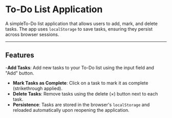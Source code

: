 
# To-Do List Application

A simpleTo-Do list application that allows users to add, mark, and delete tasks. The app uses `localStorage` to save tasks, ensuring they persist across browser sessions.

---

## Features

-**Add Tasks**: Add new tasks to your To-Do list using the input field and "Add" button.
- **Mark Tasks as Complete**: Click on a task to mark it as complete (strikethrough applied).
- **Delete Tasks**: Remove tasks using the delete (×) button next to each task.
- **Persistence**: Tasks are stored in the browser's `localStorage` and reloaded automatically upon reopening the application.

